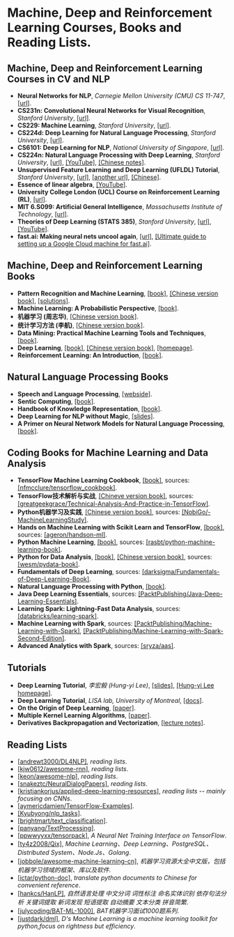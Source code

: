 # Machine, Deep and Reinforcement Learning Courses, Books and Reading Lists.

## Machine, Deep and Reinforcement Learning Courses in CV and NLP
- **Neural Networks for NLP**, _Carnegie Mellon University (CMU) CS 11-747_, [[url]](http://www.phontron.com/class/nn4nlp2018/index.html).
- **CS231n: Convolutional Neural Networks for Visual Recognition**, _Stanford University_, [[url]](http://cs231n.stanford.edu).
- **CS229: Machine Learning**, _Stanford University_, [[url]](http://cs229.stanford.edu).
- **CS224d: Deep Learning for Natural Language Processing**, _Stanford University_, [[url]](http://cs224d.stanford.edu/index.html).
- **CS6101: Deep Learning for NLP**, _National University of Singapore_, [[url]](http://www.comp.nus.edu.sg/~kanmy/courses/6101_2016_2/#s).
- **CS224n: Natural Language Processing with Deep Learning**, _Stanford University_, [[url]](http://web.stanford.edu/class/cs224n/), [[YouTube]](https://www.youtube.com/playlist?list=PLqdrfNEc5QnuV9RwUAhoJcoQvu4Q46Lja), [[Chinese notes]](http://www.hankcs.com/tag/cs224n/).
- **Unsupervised Feature Learning and Deep Learning (UFLDL) Tutorial**, _Stanford University_, [[url]](http://ufldl.stanford.edu/tutorial/), [[another url]](http://ufldl.stanford.edu/wiki/index.php/UFLDL_Tutorial), [[Chinese]](http://ufldl.stanford.edu/wiki/index.php/UFLDL%E6%95%99%E7%A8%8B).
- **Essence of linear algebra**, [[YouTube]](https://www.youtube.com/playlist?list=PLZHQObOWTQDPD3MizzM2xVFitgF8hE_ab).
- **University College London (UCL) Course on Reinforcement Learning (RL)**, [[url]](http://www0.cs.ucl.ac.uk/staff/d.silver/web/Teaching.html).
- **MIT 6.S099: Artificial General Intelligence**, _Massachusetts Institute of Technology_, [[url]](https://agi.mit.edu).
- **Theories of Deep Learning (STATS 385)**, _Stanford University_, [[url]](https://stats385.github.io/readings), [[YouTube]](https://www.youtube.com/playlist?list=PLL20C1i47eFCf9JNw1Ed1seBiIPltf5U0).
- **fast.ai: Making neural nets uncool again**, [[url]](http://www.fast.ai/), [[Ultimate guide to setting up a Google Cloud machine for fast.ai]](https://medium.com/@howkhang/ultimate-guide-to-setting-up-a-google-cloud-machine-for-fast-ai-version-2-f374208be43).

## Machine, Deep and Reinforcement Learning Books
- **Pattern Recognition and Machine Learning**, [[book]](http://users.isr.ist.utl.pt/~wurmd/Livros/school/Bishop%20-%20Pattern%20Recognition%20And%20Machine%20Learning%20-%20Springer%20%202006.pdf), [[Chinese version book]](https://github.com/wwkenwong/book/blob/master/PRML中文版_模式识别与机器学习.pdf), [[solutions]](https://www.microsoft.com/en-us/research/wp-content/uploads/2016/05/prml-web-sol-2009-09-08.pdf).
- **Machine Learning: A Probabilistic Perspective**, [[book]](http://liuchengxu.org/books/src/Theory/Machine-Learning-A-Probabilistic-Perspective.pdf).
- **机器学习 (周志华)**, [[Chinese version book]](/Documents/机器学习.pdf).
- **统计学习方法 (李航)**, [[Chinese version book]](http://ddl.escience.cn/f/Iwn0).
- **Data Mining: Practical Machine Learning Tools and Techniques**, [[book]](https://www.wi.hs-wismar.de/~cleve/vorl/projects/dm/ss13/HierarClustern/Literatur/WittenFrank-DM-3rd.pdf).
- **Deep Learning**, [[book]](https://github.com/janishar/mit-deep-learning-book-pdf/blob/master/complete-book-pdf/deeplearningbook.pdf), [[Chinese version book]](https://github.com/exacity/deeplearningbook-chinese), [[homepage]](http://www.deeplearningbook.org).
- **Reinforcement Learning: An Introduction**, [[book]](https://web.stanford.edu/class/psych209/Readings/SuttonBartoIPRLBook2ndEd.pdf).

## Natural Language Processing Books
- **Speech and Language Processing**, [[webside]](https://web.stanford.edu/~jurafsky/slp3/).
- **Sentic Computing**, [[book]](http://sentic.net/sentic-computing.pdf).
- **Handbook of Knowledge Representation**, [[book]](https://dai.fmph.uniba.sk/~sefranek/kri/handbook/handbook_of_kr.pdf).
- **Deep Learning for NLP without Magic**, [[slides]](https://nlp.stanford.edu/courses/NAACL2013/NAACL2013-Socher-Manning-DeepLearning.pdf).
- **A Primer on Neural Network Models for Natural Language Processing**, [[book]](https://u.cs.biu.ac.il/~yogo/nnlp.pdf).

## Coding Books for Machine Learning and Data Analysis
- **TensorFlow Machine Learning Cookbook**, [[book]](https://github.com/arpitjindal97/technology_books/blob/master/Machine-Learning/TensorFlow-Machine-Learning-Cookbook.pdf), sources: [[nfmcclure/tensorflow_cookbook]](https://github.com/nfmcclure/tensorflow_cookbook).
- **TensorFlow技术解析与实战**, [[Chineve version book]](https://github.com/Azure-Sky-L/TensorFlow-MNIST-/blob/master/TensorFlow技术解析与实战.李嘉璇.2017.pdf), sources: [[greatgeekgrace/Technical-Analysis-And-Practice-in-TensorFlow]](https://github.com/greatgeekgrace/Technical-Analysis-And-Practice-in-TensorFlow).
- **Python机器学习及实践**, [[Chinese version book]](https://github.com/LSayhi/book-paper-note/blob/master/Python机器学习及实践_从零开始通往KAGGLE竞赛之路.pdf), sources: [[NobiGo/-MachineLearningStudy]](https://github.com/NobiGo/-MachineLearningStudy).
- **Hands on Machine Learning with Scikit Learn and TensorFlow**, [[book]](http://index-of.es/Varios-2/Hands%20on%20Machine%20Learning%20with%20Scikit%20Learn%20and%20Tensorflow.pdf), sources: [[ageron/handson-ml]](https://github.com/ageron/handson-ml).
- **Python Machine Learning**, [[book]](http://liuchengxu.org/books/src/Machine%20Learning/Python-Machine-Learning.pdf), sources: [[rasbt/python-machine-learning-book]](https://github.com/rasbt/python-machine-learning-book).
- **Python for Data Analysis**, [[book]](http://bedford-computing.co.uk/learning/wp-content/uploads/2015/10/Python-for-Data-Analysis.pdf), [[Chinese version book]](http://zhidao.lehef.com/0-Libs/pdf.js/web/viewer.html?file=http://zhidao.lehef.com%2F7-JiSuanJi%2Fpython%2F%25E5%2588%25A9%25E7%2594%25A8Python%25E8%25BF%259B%25E8%25A1%258C%25E6%2595%25B0%25E6%258D%25AE%25E5%2588%2586%25E6%259E%2590%28Python%2520For%2520Data%2520Analysis%25E4%25B8%25AD%25E6%2596%2587%25E7%2589%2588%29.pdf), sources: [[wesm/pydata-book]](https://github.com/wesm/pydata-book).
- **Fundamentals of Deep Learning**, sources: [[darksigma/Fundamentals-of-Deep-Learning-Book]](https://github.com/darksigma/Fundamentals-of-Deep-Learning-Book).
- **Natural Language Processing with Python**, [[book]](https://github.com/shivamms/books/blob/master/nlp/Natural%20Language%20Processing%20with%20Python.pdf).
- **Java Deep Learning Essentials**, sources: [[PacktPublishing/Java-Deep-Learning-Essentials]](https://github.com/PacktPublishing/Java-Deep-Learning-Essentials).
- **Learning Spark: Lightning-Fast Data Analysis**, sources: [[databricks/learning-spark]](https://github.com/databricks/learning-spark).
- **Machine Learning with Spark**, sources: [[PacktPublishing/Machine-Learning-with-Spark]](https://github.com/PacktPublishing/Machine-Learning-with-Spark), [[PacktPublishing/Machine-Learning-with-Spark-Second-Edition]](https://github.com/PacktPublishing/Machine-Learning-with-Spark-Second-Edition).
- **Advanced Analytics with Spark**, sources: [[sryza/aas]](https://github.com/sryza/aas).

## Tutorials
- **Deep Learning Tutorial**, _李宏毅 (Hung-yi Lee)_, [[slides]](http://speech.ee.ntu.edu.tw/~tlkagk/slide/Deep%20Learning%20Tutorial%20Complete%20(v3)), [[Hung-yi Lee homepage]](http://speech.ee.ntu.edu.tw/~tlkagk/index.html).
- **Deep Learning Tutorial**, _LISA lab, University of Montreal_, [[docs]](http://deeplearning.net/tutorial/deeplearning.pdf).
- **On the Origin of Deep Learning**, [[paper]](https://arxiv.org/pdf/1702.07800.pdf).
- **Multiple Kernel Learning Algorithms**, [[paper]](http://jmlr.csail.mit.edu/papers/volume12/gonen11a/gonen11a.pdf).
- **Derivatives Backpropagation and Vectorization**, [[lecture notes]](http://cs231n.stanford.edu/handouts/derivatives.pdf).

## Reading Lists
- [[andrewt3000/DL4NLP]](https://github.com/andrewt3000/DL4NLP), _reading lists_.
- [[kjw0612/awesome-rnn]](https://github.com/kjw0612/awesome-rnn), _reading lists_.
- [[keon/awesome-nlp]](https://github.com/keon/awesome-nlp), _reading lists_.
- [[snakeztc/NeuralDialogPapers]](https://github.com/snakeztc/NeuralDialogPapers), _reading lists_.
- [[kristjankorjus/applied-deep-learning-resources]](https://github.com/kristjankorjus/applied-deep-learning-resources), _reading lists -- mainly focusing on CNNs_.
- [[aymericdamien/TensorFlow-Examples]](https://github.com/aymericdamien/TensorFlow-Examples).
- [[Kyubyong/nlp_tasks]](https://github.com/Kyubyong/nlp_tasks).
- [[brightmart/text_classification]](https://github.com/brightmart/text_classification).
- [[panyang/TextProcessing]](https://github.com/panyang/TextProcessing).
- [[ppwwyyxx/tensorpack]](https://github.com/ppwwyyxx/tensorpack), _A Neural Net Training Interface on TensorFlow_.
- [[ty4z2008/Qix]](https://github.com/ty4z2008/Qix), _Machine Learning、Deep Learning、PostgreSQL、Distributed System、Node.Js、Golang_.
- [[jobbole/awesome-machine-learning-cn]](https://github.com/jobbole/awesome-machine-learning-cn), _机器学习资源大全中文版，包括机器学习领域的框架、库以及软件_.
- [[ictar/python-doc]](https://github.com/ictar/python-doc), _translate python documents to Chinese for convenient reference_.
- [[hankcs/HanLP]](https://github.com/hankcs/HanLP), _自然语言处理 中文分词 词性标注 命名实体识别 依存句法分析 关键词提取 新词发现 短语提取 自动摘要 文本分类 拼音简繁_.
- [[julycoding/BAT-ML-1000]](https://github.com/julycoding/BAT-ML-1000), _BAT机器学习面试1000题系列_.
- [[justdark/dml]](https://github.com/justdark/dml), _D's Machine Learning is a machine learning toolkit for python,focus on rightness but efficiency_.
